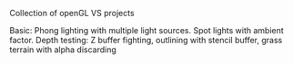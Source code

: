 Collection of openGL VS projects

Basic: Phong lighting with multiple light sources. Spot lights with ambient factor.
Depth testing: Z buffer fighting, outlining with stencil buffer, grass terrain with alpha discarding
